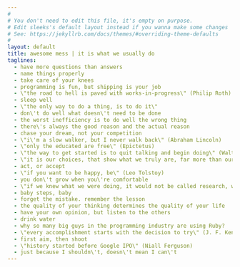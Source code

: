 ```yaml
---
#
# You don't need to edit this file, it's empty on purpose.
# Edit sleeks's default layout instead if you wanna make some changes
# See: https://jekyllrb.com/docs/themes/#overriding-theme-defaults
#
layout: default
title: awesome mess | it is what we usually do
taglines:
  - have more questions than answers
  - name things properly
  - take care of your knees
  - programming is fun, but shipping is your job
  - \"the road to hell is paved with works-in-progress\" (Philip Roth)
  - sleep well
  - \"the only way to do a thing, is to do it\"
  - don\'t do well what doesn\'t need to be done
  - the worst inefficiency is to do well the wrong thing
  - there\'s always the good reason and the actual reason
  - chase your dream, not your competition
  - \"i\'m a slow walker, but I never walk back\" (Abraham Lincoln)
  - \"only the educated are free\" (Epictetus)
  - \"the way to get started is to quit talking and begin doing\" (Walt Disney)
  - \"it is our choices, that show what we truly are, far more than our abilities\" (J. K Rowling)
  - act, or accept
  - \"if you want to be happy, be\" (Leo Tolstoy)
  - you don\'t grow when you\'re comfortable
  - \"if we knew what we were doing, it would not be called research, would it?\" (A. Einstein)
  - baby steps, baby
  - forget the mistake. remember the lesson
  - the quality of your thinking determines the quality of your life
  - have your own opinion, but listen to the others
  - drink water
  - why so many big guys in the programming industry are using Ruby?
  - \"every accomplishment starts with the decision to try\" (J. F. Kennedy)
  - first aim, then shoot
  - \"history started before Google IPO\" (Niall Ferguson)
  - just because I shouldn\'t, doesn\'t mean I can\'t
---
```


